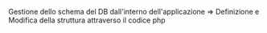 Gestione dello schema del DB dall'interno dell'applicazione => Definizione e Modifica della struttura attraverso il codice php